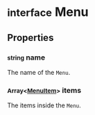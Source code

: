 # <small>interface</small> Menu

## Properties
### <small>string</small> name
The name of the `Menu`.
### <small>Array\<[MenuItem](/api/interfaces/MenuItem.md)></small> items
The items inside the `Menu`.